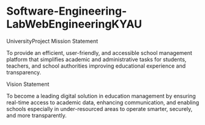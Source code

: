 # Software-Engineering-LabWebEngineeringKYAU
UniversityProject
Mission Statement

To provide an efficient, user-friendly, and accessible school management platform that simplifies academic and administrative tasks for students, teachers, and school authorities improving educational experience and transparency.

Vision Statement

To become a leading digital solution in education management by ensuring real-time access to academic data, enhancing communication, and enabling schools especially in under-resourced areas to operate smarter, securely, and more transparently.